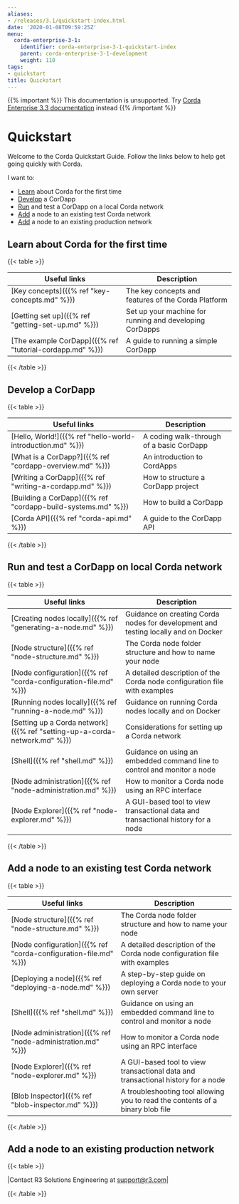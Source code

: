 ```yaml
---
aliases:
- /releases/3.1/quickstart-index.html
date: '2020-01-08T09:59:25Z'
menu:
  corda-enterprise-3-1:
    identifier: corda-enterprise-3-1-quickstart-index
    parent: corda-enterprise-3-1-development
    weight: 110
tags:
- quickstart
title: Quickstart
---
```

{{% important %}}
This documentation is unsupported.
Try [Corda Enterprise 3.3 documentation](/docs/corda-enterprise/3.3/_index.md) instead
{{% /important %}}


# Quickstart


Welcome to the Corda Quickstart Guide. Follow the links below to help get going quickly with Corda.

I want to:


* [Learn](#quickstart-learn) about Corda for the first time
* [Develop](#quickstart-develop) a CorDapp
* [Run](#quickstart-run) and test a CorDapp on a local Corda network
* [Add](#quickstart-add) a node to an existing test Corda network
* [Add](#quickstart-production) a node to an existing production network



## Learn about Corda for the first time


{{< table >}}

|Useful links|Description|
|--------------------------------------------|---------------------------------------------------------------------------------------------------------|
|[Key concepts]({{% ref "key-concepts.md" %}})|The key concepts and features of the Corda Platform|
|[Getting set up]({{% ref "getting-set-up.md" %}})|Set up your machine for running and developing CorDapps|
|[The example CorDapp]({{% ref "tutorial-cordapp.md" %}})|A guide to running a simple CorDapp|

{{< /table >}}



## Develop a CorDapp


{{< table >}}

|Useful links|Description|
|--------------------------------------------|---------------------------------------------------------------------------------------------------------|
|[Hello, World!]({{% ref "hello-world-introduction.md" %}})|A coding walk-through of a basic CorDapp|
|[What is a CorDapp?]({{% ref "cordapp-overview.md" %}})|An introduction to CordApps|
|[Writing a CorDapp]({{% ref "writing-a-cordapp.md" %}})|How to structure a CorDapp project|
|[Building a CorDapp]({{% ref "cordapp-build-systems.md" %}})|How to build a CorDapp|
|[Corda API]({{% ref "corda-api.md" %}})|A guide to the CorDapp API|

{{< /table >}}



## Run and test a CorDapp on local Corda network


{{< table >}}

|Useful links|Description|
|--------------------------------------------|---------------------------------------------------------------------------------------------------------|
|[Creating nodes locally]({{% ref "generating-a-node.md" %}})|Guidance on creating Corda nodes for development and testing locally and on Docker|
|[Node structure]({{% ref "node-structure.md" %}})|The Corda node folder structure and how to name your node|
|[Node configuration]({{% ref "corda-configuration-file.md" %}})|A detailed description of the Corda node configuration file with examples|
|[Running nodes locally]({{% ref "running-a-node.md" %}})|Guidance on running Corda nodes locally and on Docker|
|[Setting up a Corda network]({{% ref "setting-up-a-corda-network.md" %}})|Considerations for setting up a Corda network|
|[Shell]({{% ref "shell.md" %}})|Guidance on using an embedded command line to control and monitor a node|
|[Node administration]({{% ref "node-administration.md" %}})|How to monitor a Corda node using an RPC interface|
|[Node Explorer]({{% ref "node-explorer.md" %}})|A GUI-based tool to view transactional data and transactional history for a node|

{{< /table >}}



## Add a node to an existing test Corda network


{{< table >}}

|Useful links|Description|
|--------------------------------------------|---------------------------------------------------------------------------------------------------------|
|[Node structure]({{% ref "node-structure.md" %}})|The Corda node folder structure and how to name your node|
|[Node configuration]({{% ref "corda-configuration-file.md" %}})|A detailed description of the Corda node configuration file with examples|
|[Deploying a node]({{% ref "deploying-a-node.md" %}})|A step-by-step guide on deploying a Corda node to your own server|
|[Shell]({{% ref "shell.md" %}})|Guidance on using an embedded command line to control and monitor a node|
|[Node administration]({{% ref "node-administration.md" %}})|How to monitor a Corda node using an RPC interface|
|[Node Explorer]({{% ref "node-explorer.md" %}})|A GUI-based tool to view transactional data and transactional history for a node|
|[Blob Inspector]({{% ref "blob-inspector.md" %}})|A troubleshooting tool allowing you to read the contents of a binary blob file|

{{< /table >}}



## Add a node to an existing production network


{{< table >}}

|Contact R3 Solutions Engineering at [support@r3.com](mailto:support@r3.com)|

{{< /table >}}

